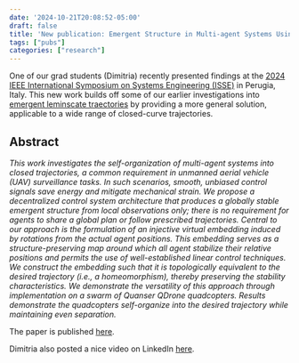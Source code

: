 ```yaml
---
date: '2024-10-21T20:08:52-05:00'
draft: false
title: 'New publication: Emergent Structure in Multi-agent Systems Using Geometric Embeddings'
tags: ["pubs"]
categories: ["research"]
---
```


One of our grad students (Dimitria) recently presented findings at the [2024 IEEE International Symposium on Systems Engineering (ISSE)](https://2024.ieeeisse.org/) in Perugia, Italy. This new work builds off some of our earlier investigations into [emergent leminscate traectories](https://ieeexplore.ieee.org/abstract/document/9931405) by providing a more general solution, applicable to a wide range of closed-curve trajectories. 

## Abstract
*This work investigates the self-organization of multi-agent systems into closed trajectories, a common requirement in unmanned aerial vehicle (UAV) surveillance tasks. In such scenarios, smooth, unbiased control signals save energy and mitigate mechanical strain. We propose a decentralized control system architecture that produces a globally stable emergent structure from local observations only; there is no requirement for agents to share a global plan or follow prescribed trajectories. Central to our approach is the formulation of an injective virtual embedding induced by rotations from the actual agent positions. This embedding serves as a structure-preserving map around which all agent stabilize their relative positions and permits the use of well-established linear control techniques. We construct the embedding such that it is topologically equivalent to the desired trajectory (i.e., a homeomorphism), thereby preserving the stability characteristics. We demonstrate the versatility of this approach through implementation on a swarm of Quanser QDrone quadcopters. Results demonstrate the quadcopters self-organize into the desired trajectory while maintaining even separation.*

The paper is published [here](https://ieeexplore.ieee.org/abstract/document/10741086).

Dimitria also posted a nice video on LinkedIn [here](https://www.linkedin.com/feed/update/urn:li:activity:7250623251280736257/).

